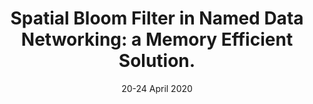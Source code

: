 ---
title: "Spatial Bloom Filter in Named Data Networking: a Memory Efficient Solution."
authors: "F. Berto, L. Calderoni, M. Conti, E. Losiouk."
venue: "In Proceedings of 2020 IEEE/IFIP Network Operations and Management Symposium (NOMS 2020)"
type: "conference"
year: 2020
location: "Budapest, Hungary"
date: "20-24 April 2020"
--- 